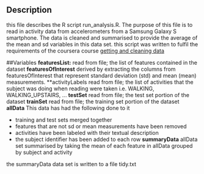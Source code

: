 ## Description
this file describes the R script run_analysis.R. The purpose of this file is to read in activity data from accelerometers from a Samsung Galaxy S smartphone. The data is cleaned and summarised to provide the average of the mean and sd variables in this data set. this script was written to fulfil the requirements of the coursera course [getting and cleaning data](https://class.coursera.org/getdata-007/)

##Variables
**featuresList:**
read from file; the list of features contained in the dataset
**featuresOfInterest**
derived by extracting the columns from featuresOfInterest that represent standard deviation (std) and mean (mean) measurements.
**activityLabels
read from file; the list of activities that the subject was doing when reading were taken i.e. WALKING, WALKING_UPSTAIRS, ...
**testSet**
read from file; the test set portion of the dataset
**trainSet**
read from file; the training set portion of the dataset
**allData**
This data has had the following done to it
* training and test sets merged together
* features that are not sd or mean measurements have been removed
* activities have been labeled with their textual description
* the subject identifier has been added to each row
**summaryData**
allData set summarised by taking the mean of each feature in allData grouped by subject and activity

the summaryData data set is written to a file tidy.txt
